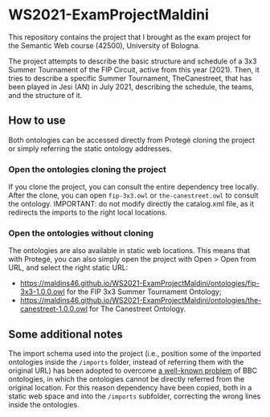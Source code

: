 # WS2021-ExamProjectMaldini

This repository contains the project that I brought as the exam project for the Semantic Web course (42500), University of Bologna.

The project attempts to describe the basic structure and schedule of a 3x3 Summer Tournament of the FIP Circuit, active from this year (2021). Then, it tries to describe a specific Summer Tournament, TheCanestreet, that has been played in Jesi (AN) in July 2021, describing the schedule, the teams, and the structure of it.

## How to use

Both ontologies can be accessed directly from Protegé cloning the project or simply referring the static ontology addresses.

### Open the ontologies cloning the project

If you clone the project, you can consult the entire dependency tree locally. After the clone, you can open `fip-3x3.owl` or `the-canestreet.owl` to consult the ontology. IMPORTANT: do not modify directly the catalog.xml file, as it redirects the imports to the right local locations.

### Open the ontologies without cloning

The ontologies are also available in static web locations. This means that with Protegé, you can also simply open the project with Open > Open from URL, and select the right static URL:
- https://maldins46.github.io/WS2021-ExamProjectMaldini/ontologies/fip-3x3-1.0.0.owl for the FIP 3x3 Summer Tournament Ontology;
- https://maldins46.github.io/WS2021-ExamProjectMaldini/ontologies/the-canestreet-1.0.0.owl for The Canestreet Ontology.

## Some additional notes

The import schema used into the project (i.e., position some of the imported ontologies inside the `/imports` folder, instead of referring them with the original URL) has been adopted to overcome [a well-known problem](https://stackoverflow.com/questions/57728429/importing-bbc-food-ontology-in-protege-5-5) of BBC ontologies, in which the ontologies cannot be directly referred from the original location. For this reason dependency have been copied, both in a static web space and into the `/imports` subfolder, correcting the wrong lines inside the ontologies.